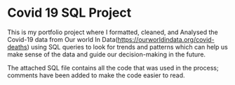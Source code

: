 # Covid 19 SQL Project

This is my portfolio project where I formatted, cleaned, and Analysed the Covid-19 data
from Our world In Data(https://ourworldindata.org/covid-deaths) using SQL queries to 
look for trends and patterns which can help us make sense of the data and guide our decision-making in the future.

The attached SQL file contains all the code that was used in the process; comments have been added to make the code easier to read.
